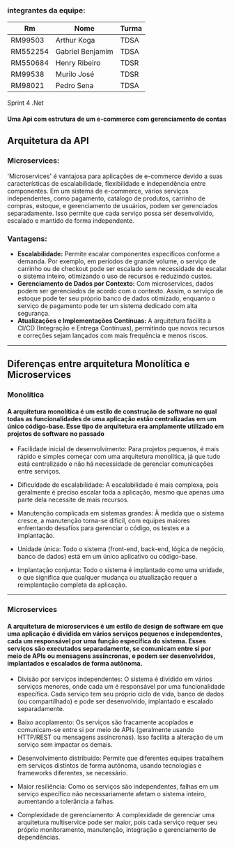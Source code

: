 ### integrantes da equipe:<br>

|Rm|Nome|Turma
|--|--|--|
RM99503|Arthur Koga|TDSA
RM552254|Gabriel Benjamim|TDSA
RM550684|Henry Ribeiro|TDSR
RM99538|Murilo José|TDSR
RM98021|Pedro Sena|TDSA

 Sprint 4 .Net
#### Uma Api com estrutura de um e-commerce com gerenciamento de contas

## Arquitetura da API 
### Microservices:
'Microservices' é vantajosa para aplicações de e-commerce devido a suas características de escalabilidade, flexibilidade e independência entre componentes. Em um sistema de e-commerce, vários serviços independentes, como pagamento, catálogo de produtos, carrinho de compras, estoque, e gerenciamento de usuários, podem ser gerenciados separadamente. Isso permite que cada serviço possa ser desenvolvido, escalado e mantido de forma independente.

### Vantagens:
- **Escalabilidade:** Permite escalar componentes específicos conforme a demanda. Por exemplo, em períodos de grande volume, o serviço de carrinho ou de checkout pode ser escalado sem necessidade de escalar o sistema inteiro, otimizando o uso de recursos e reduzindo custos.
- **Gerenciamento de Dados por Contexto:** Com microservices, dados podem ser gerenciados de acordo com o contexto. Assim, o serviço de estoque pode ter seu próprio banco de dados otimizado, enquanto o serviço de pagamento pode ter um sistema dedicado com alta segurança.
- **Atualizações e Implementações Contínuas:** A arquitetura facilita a CI/CD (Integração e Entrega Contínuas), permitindo que novos recursos e correções sejam lançados com mais frequência e menos riscos.
---

## Diferenças entre arquitetura Monolítica e Microservices

### Monolítica

#### A arquitetura monolítica é um estilo de construção de software no qual todas as funcionalidades de uma aplicação estão centralizadas em um único código-base. Esse tipo de arquitetura era amplamente utilizado em projetos de software no passado

- Facilidade inicial de desenvolvimento: Para projetos pequenos, é mais rápido e simples começar com uma arquitetura monolítica, já que tudo está centralizado e não há necessidade de gerenciar comunicações entre serviços.

- Dificuldade de escalabilidade: A escalabilidade é mais complexa, pois geralmente é preciso escalar toda a aplicação, mesmo que apenas uma parte dela necessite de mais recursos.

- Manutenção complicada em sistemas grandes: À medida que o sistema cresce, a manutenção torna-se difícil, com equipes maiores enfrentando desafios para gerenciar o código, os testes e a implantação.

- Unidade única: Todo o sistema (front-end, back-end, lógica de negócio, banco de dados) está em um único aplicativo ou código-base.

- Implantação conjunta: Todo o sistema é implantado como uma unidade, o que significa que qualquer mudança ou atualização requer a reimplantação completa da aplicação.

---

### Microservices

#### A arquitetura de microservices é um estilo de design de software em que uma aplicação é dividida em vários serviços pequenos e independentes, cada um responsável por uma função específica do sistema. Esses serviços são executados separadamente, se comunicam entre si por meio de APIs ou mensagens assíncronas, e podem ser desenvolvidos, implantados e escalados de forma autônoma.

- Divisão por serviços independentes: O sistema é dividido em vários serviços menores, onde cada um é responsável por uma funcionalidade específica. Cada serviço tem seu próprio ciclo de vida, banco de dados (ou compartilhado) e pode ser desenvolvido, implantado e escalado separadamente.

- Baixo acoplamento: Os serviços são fracamente acoplados e comunicam-se entre si por meio de APIs (geralmente usando HTTP/REST ou mensagens assíncronas). Isso facilita a alteração de um serviço sem impactar os demais.

- Desenvolvimento distribuído: Permite que diferentes equipes trabalhem em serviços distintos de forma autônoma, usando tecnologias e frameworks diferentes, se necessário.

- Maior resiliência: Como os serviços são independentes, falhas em um serviço específico não necessariamente afetam o sistema inteiro, aumentando a tolerância a falhas.

- Complexidade de gerenciamento: A complexidade de gerenciar uma arquitetura multiservice pode ser maior, pois cada serviço requer seu próprio monitoramento, manutenção, integração e gerenciamento de dependências.
